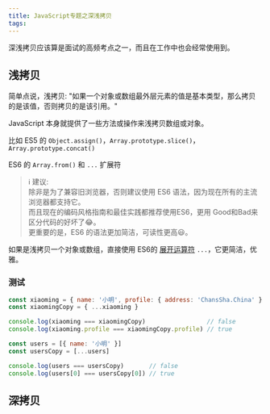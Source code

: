 ```yaml
---
title: JavaScript专题之深浅拷贝
tags:
---
```


深浅拷贝应该算是面试的高频考点之一，而且在工作中也会经常使用到。

## 浅拷贝

简单点说，浅拷贝: "如果一个对象或数组最外层元素的值是基本类型，那么拷贝的是该值，否则拷贝的是该引用。"

JavaScript 本身就提供了一些方法或操作来浅拷贝数组或对象。

比如 ES5 的 <code>Object.assign()</code>，<code>Array.prototype.slice()</code>，<code>Array.prototype.concat()</code>

ES6 的 <code>Array.from()</code> 和 <code>...</code> 扩展符

> :information_source: 建议:  
> 除非是为了兼容旧浏览器，否则建议使用 ES6 语法，因为现在所有的主流浏览器都支持它。  
> 而且现在的编码风格指南和最佳实践都推荐使用ES6，更用 Good和Bad来区分代码的好坏了:joy:。  
> 更重要的是，ES6 的语法更加简洁，可读性更高:smiley:。

如果是浅拷贝一个对象或数组，直接使用 ES6的 [展开运算符](https://developer.mozilla.org/zh-CN/docs/Web/JavaScript/Reference/Operators/Spread_syntax) <code>...</code>，它更简洁，优雅。

### 测试

```javascript
const xiaoming = { name: '小明', profile: { address: 'ChansSha.China' } }
const xiaomingCopy = { ...xiaoming }

console.log(xiaoming === xiaomingCopy)                 // false
console.log(xiaoming.profile === xiaomingCopy.profile) // true
```

```javascript
const users = [{ name: '小明' }]
const usersCopy = [...users]

console.log(users === usersCopy)       // false
console.log(users[0] === usersCopy[0]) // true
```

## 深拷贝






